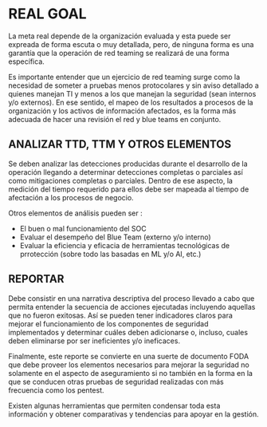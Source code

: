 # REAL GOAL

La meta real depende de la organización evaluada y esta puede ser expreada de forma escuta o muy detallada, pero, de ninguna forma es una garantía que la operación de red teaming se realizará de una forma específica.

Es importante entender que un ejercicio de red teaming surge como la necesidad de someter a pruebas menos protocolares y sin aviso detallado a quienes manejan TI y menos a los que manejan la seguridad (sean internos y/o externos).
En ese sentido, el mapeo de los resultados a procesos de la organización y los activos de información afectados, es la forma más adecuada de hacer una revisión el red y blue teams en conjunto.

## ANALIZAR TTD, TTM Y OTROS ELEMENTOS

Se deben analizar las detecciones producidas durante el desarrollo de la operación llegando a determinar detecciones completas o parciales así como mitigaciones completas o parciales.
Dentro de ese aspecto, la medición del tiempo requerido para ellos debe ser mapeada al tiempo de afectación a los procesos de negocio.

Otros elementos de análisis pueden ser :

- El buen o mal funcionamiento del SOC
- Evaluar el desempeño del Blue Team (externo y/o interno)
- Evaluar la eficiencia y eficacia de herramientas tecnológicas de prrotección (sobre todo las basadas en ML y/o AI, etc.)

## REPORTAR

Debe consistir en una narrativa descriptiva del proceso llevado a cabo que permita entender la secuencia de acciones ejecutadas incluyendo aquellas que no fueron exitosas. Así se pueden tener indicadores claros para mejorar el funcionamiento de los componentes de seguridad implementados y determinar cuáles deben adicionarse o, incluso, cuales deben eliminarse por ser ineficientes y/o ineficaces.

Finalmente, este reporte se convierte en una suerte de documento FODA que debe proveer los elementos necesarios para mejorar la seguridad no solamente en el aspecto de aseguramiento si no también en la forma en la que se conducen otras pruebas de seguridad realizadas con más frecuencia como los pentest.

Existen algunas herramientas que permiten condensar toda esta información y obtener comparativas y tendencias para apoyar en la gestión.
